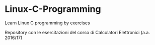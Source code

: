 # Linux-C-Programming
Learn Linux C programming by exercises

Repository con le esercitazioni del corso di Calcolatori Elettronici (a.a. 2016/17)